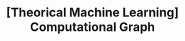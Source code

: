 ---
layout: single
permalink: /intro2ml/theorical-ml-computational-graph
title: "[Theorical Machine Learning] Computational Graph"
author_profile: true
toc: true
comments: True
---